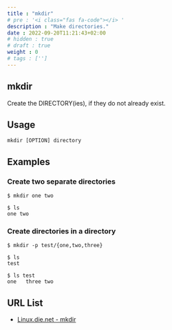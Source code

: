 ```yaml
---
title : "mkdir"
# pre : '<i class="fas fa-code"></i> '
description : "Make directories."
date : 2022-09-20T11:21:43+02:00
# hidden : true
# draft : true
weight : 0
# tags : ['']
---
```


## mkdir

Create the DIRECTORY(ies), if they do not already exist.

## Usage

```plain
mkdir [OPTION] directory
```

## Examples

### Create two separate directories

```plain
$ mkdir one two

$ ls
one two
```

### Create directories in a directory

```plain
$ mkdir -p test/{one,two,three}

$ ls     
test 

$ ls test 
one   three two
```

## URL List

* [Linux.die.net - mkdir](https://linux.die.net/man/1/mkdir)
